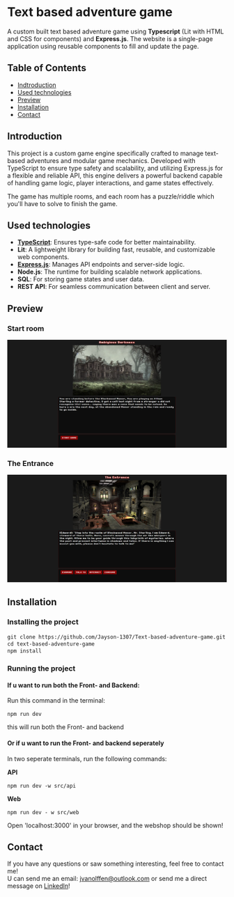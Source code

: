 # Text based adventure game
A custom built text based adventure game using **Typescript** (Lit with HTML and CSS for components) and **Express.js**. The website is a single-page application using reusable components to fill and update the page. 

## Table of Contents
* [Indtroduction](#introduction)
* [Used technologies]()
* [Preview](#preview)
* [Installation](#installation)
* [Contact](#contact)

## Introduction
This project is a custom game engine specifically crafted to manage text-based adventures and modular game mechanics. Developed with TypeScript to ensure type safety and scalability, and utilizing Express.js for a flexible and reliable API, this engine delivers a powerful backend capable of handling game logic, player interactions, and game states effectively.

The game has multiple rooms, and each room has a puzzle/riddle which you'll have to solve to finish the game. 

## Used technologies
- **[TypeScript](https://www.typescriptlang.org/docs/)**: Ensures type-safe code for better maintainability.
- **Lit**: A lightweight library for building fast, reusable, and customizable web components.
- **[Express.js](https://expressjs.com/)**: Manages API endpoints and server-side logic.
- **Node.js**: The runtime for building scalable network applications.
- **SQL**: For storing game states and user data.
- **REST API**: For seamless communication between client and server.

## Preview
### Start room
![Startroom](docs/assets/REAME-images/startroom.png)

### The Entrance
![Entrance](docs/assets/REAME-images/entrance.png)

## Installation

### Installing the project 
```
git clone https://github.com/Jayson-1307/Text-based-adventure-game.git
cd text-based-adventure-game
npm install
```

### Running the project
#### If u want to run both the Front- and Backend:
Run this command in the terminal:   
```
npm run dev
```
this will run both the Front- and backend

#### Or if u want to run the Front- and backend seperately
In two seperate terminals, run the following commands: 

**API**
```
npm run dev -w src/api
```

**Web**
```
npm run dev - w src/web
```

Open 'localhost:3000' in your browser, and the webshop should be shown!

## Contact
If you have any questions or saw something interesting, feel free to contact me!    
U can send me an email: jvanolffen@outlook.com or send me a direct message on [LinkedIn](https://www.linkedin.com/in/jayson-van-olffen/)! 



